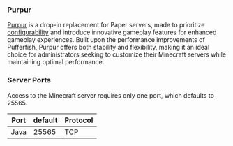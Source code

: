 ### Purpur
[Purpur](https://purpurmc.org/) is a drop-in replacement for Paper servers, made to prioritize [configurability](https://purpurmc.org/docs/purpur/) and introduce innovative gameplay features for enhanced gameplay experiences. Built upon the performance improvements of Pufferfish, Purpur offers both stability and flexibility, making it an ideal choice for administrators seeking to customize their Minecraft servers while maintaining optimal performance.

### Server Ports

Access to the Minecraft server requires only one port, which defaults to 25565.

| Port     | default | Protocol |
|----------|---------|----------|
| Java     | 25565   |  TCP     |
